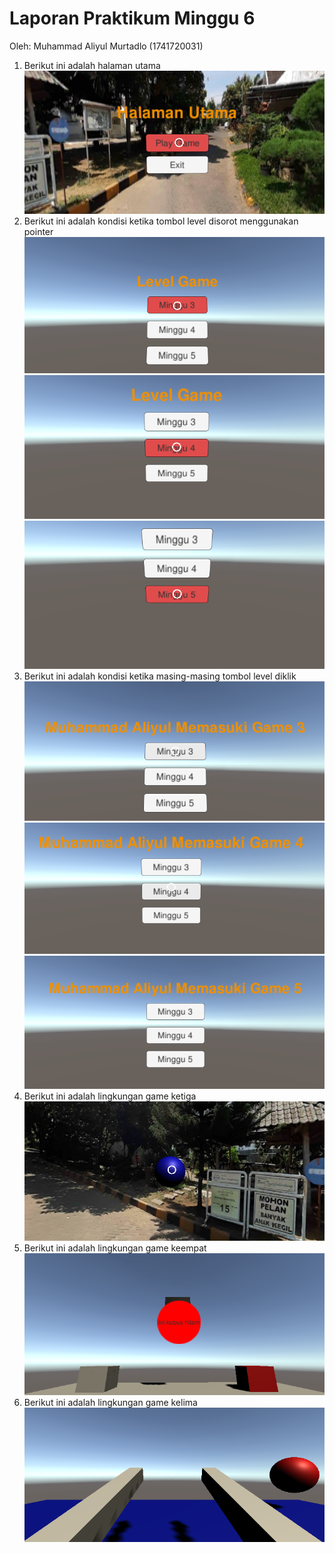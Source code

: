 # Laporan Praktikum Minggu 6

Oleh: Muhammad Aliyul Murtadlo (1741720031)

1. Berikut ini adalah halaman utama
!["halaman-utama"](./Images/halaman-utama.png "Halaman Utama")
2. Berikut ini adalah kondisi ketika tombol level disorot menggunakan pointer
!["halaman-level-sorot-3"](./Images/halaman-level-sorot-lv-3.png "Halaman Level Sorot Level 3")
!["halaman-level-sorot-4"](./Images/halaman-level-sorot-lv-4.png "Halaman Level Sorot Level 4")
!["halaman-level-sorot-5"](./Images/halaman-level-sorot-lv-5.png "Halaman Level Sorot Level 5")
3. Berikut ini adalah kondisi ketika masing-masing tombol level diklik
!["halaman-level-klik-3"](./Images/halaman-level-klik-lv-3.png "Halaman Level Klik Level 3")
!["halaman-level-klik-4"](./Images/halaman-level-klik-lv-4.png "Halaman Level Klik Level 4")
!["halaman-level-klik-5"](./Images/halaman-level-klik-lv-5.png "Halaman Level Klik Level 5")
4. Berikut ini adalah lingkungan game ketiga
!["lingkungan-game-3"](./Images/lingkungan-game-3.png "Lingkungan Game 3")
5. Berikut ini adalah lingkungan game keempat
!["lingkungan-game-4"](./Images/lingkungan-game-4.png "Lingkungan Game 4")
6. Berikut ini adalah lingkungan game kelima
!["lingkungan-game-5"](./Images/lingkungan-game-5.png "Lingkungan Game 5")
